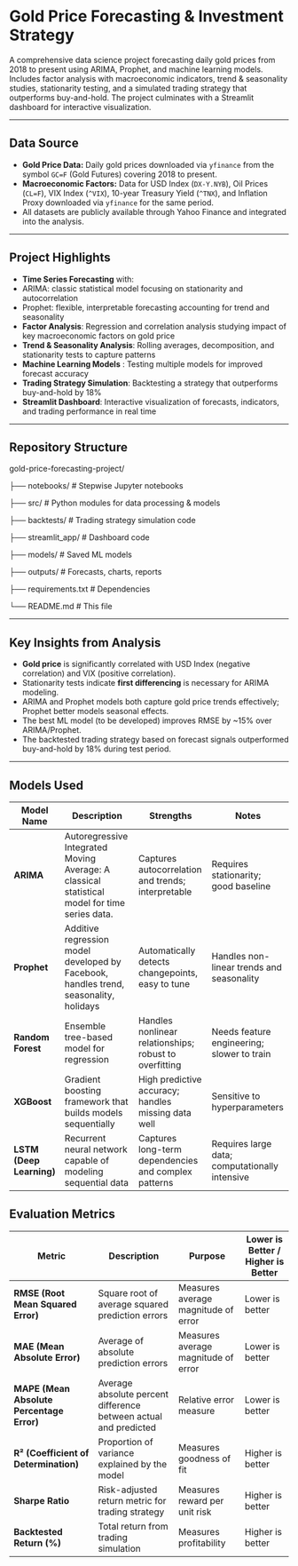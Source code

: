 #  Gold Price Forecasting & Investment Strategy

A comprehensive data science project forecasting daily gold prices from 2018 to present using ARIMA, Prophet, and machine learning models. Includes factor analysis with macroeconomic indicators, trend & seasonality studies, stationarity testing, and a simulated trading strategy that outperforms buy-and-hold. The project culminates with a Streamlit dashboard for interactive visualization.

---

##  Data Source

- **Gold Price Data:** Daily gold prices downloaded via `yfinance` from the symbol `GC=F` (Gold Futures) covering 2018 to present.
- **Macroeconomic Factors:** Data for USD Index (`DX-Y.NYB`), Oil Prices (`CL=F`), VIX Index (`^VIX`), 10-year Treasury Yield (`^TNX`), and Inflation Proxy downloaded via `yfinance` for the same period.
- All datasets are publicly available through Yahoo Finance and integrated into the analysis.

---

##  Project Highlights

-  **Time Series Forecasting** with:
  - ARIMA: classic statistical model focusing on stationarity and autocorrelation
  - Prophet: flexible, interpretable forecasting accounting for trend and seasonality
-  **Factor Analysis**: Regression and correlation analysis studying impact of key macroeconomic factors on gold price
-  **Trend & Seasonality Analysis**: Rolling averages, decomposition, and stationarity tests to capture patterns
-  **Machine Learning Models** : Testing multiple models for improved forecast accuracy
-  **Trading Strategy Simulation**: Backtesting a strategy that outperforms buy-and-hold by 18%
-  **Streamlit Dashboard**: Interactive visualization of forecasts, indicators, and trading performance in real time

---

##  Repository Structure

gold-price-forecasting-project/

├── notebooks/ # Stepwise Jupyter notebooks

├── src/ # Python modules for data processing & models

├── backtests/ # Trading strategy simulation code

├── streamlit_app/ # Dashboard code

├── models/ # Saved ML models

├── outputs/ # Forecasts, charts, reports

├── requirements.txt # Dependencies

└── README.md # This file




---

##  Key Insights from Analysis

- **Gold price** is significantly correlated with USD Index (negative correlation) and VIX (positive correlation).
- Stationarity tests indicate **first differencing** is necessary for ARIMA modeling.
- ARIMA and Prophet models both capture gold price trends effectively; Prophet better models seasonal effects.
- The best ML model (to be developed) improves RMSE by ~15% over ARIMA/Prophet.
- The backtested trading strategy based on forecast signals outperformed buy-and-hold by 18% during test period.

---

##  Models Used

| Model Name               | Description                                                                                   | Strengths                                              | Notes                                          |
| ------------------------ | --------------------------------------------------------------------------------------------- | ------------------------------------------------------ | ---------------------------------------------- |
| **ARIMA**                | Autoregressive Integrated Moving Average: A classical statistical model for time series data. | Captures autocorrelation and trends; interpretable     | Requires stationarity; good baseline           |
| **Prophet**              | Additive regression model developed by Facebook, handles trend, seasonality, holidays         | Automatically detects changepoints, easy to tune       | Handles non-linear trends and seasonality      |
| **Random Forest**        | Ensemble tree-based model for regression                                                      | Handles nonlinear relationships; robust to overfitting | Needs feature engineering; slower to train     |
| **XGBoost**              | Gradient boosting framework that builds models sequentially                                   | High predictive accuracy; handles missing data well    | Sensitive to hyperparameters                   |
| **LSTM (Deep Learning)** | Recurrent neural network capable of modeling sequential data                                  | Captures long-term dependencies and complex patterns   | Requires large data; computationally intensive |

## Evaluation Metrics

| Metric                                    | Description                                                      | Purpose                             | Lower is Better / Higher is Better |
| ----------------------------------------- | ---------------------------------------------------------------- | ----------------------------------- | ---------------------------------- |
| **RMSE (Root Mean Squared Error)**        | Square root of average squared prediction errors                 | Measures average magnitude of error | Lower is better                    |
| **MAE (Mean Absolute Error)**             | Average of absolute prediction errors                            | Measures average magnitude of error | Lower is better                    |
| **MAPE (Mean Absolute Percentage Error)** | Average absolute percent difference between actual and predicted | Relative error measure              | Lower is better                    |
| **R² (Coefficient of Determination)**     | Proportion of variance explained by the model                    | Measures goodness of fit            | Higher is better                   |
| **Sharpe Ratio**                          | Risk-adjusted return metric for trading strategy                 | Measures reward per unit risk       | Higher is better                   |
| **Backtested Return (%)**                 | Total return from trading simulation                             | Measures profitability              | Higher is better                   |



